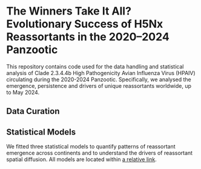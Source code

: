 # The Winners Take It All? Evolutionary Success of H5Nx Reassortants in the 2020–2024 Panzootic

This repository contains code used for the data handling and statistical 
analysis of Clade 2.3.4.4b High Pathogenicity Avian Influenza Virus (HPAIV) 
circulating during the 2020-2024 Panzootic. Specifically, we analysed the emergence,
persistence and drivers of unique reassortants worldwide, up to May 2024. 

## Data Curation

## Statistical Models
We fitted three statistical models to quantify patterns of reassortant emergence
across continents and to understand the drivers of reassortant spatial diffusion. 
All models are located within [a relative link](scripts/statistical_models/).